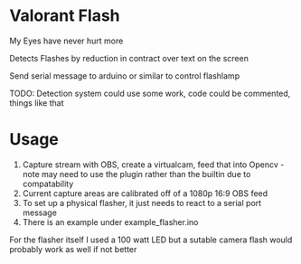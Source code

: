 # Valorant Flash
My Eyes have never hurt more

Detects Flashes by reduction in contract over text on the screen

Send serial message to arduino or similar to control flashlamp

TODO:
Detection system could use some work, code could be commented, things like that

# Usage
1. Capture stream with OBS, create a virtualcam, feed that into Opencv - note may need to use the plugin rather than the builtin due to compatability
2. Current capture areas are calibrated off of a 1080p 16:9 OBS feed
3. To set up a physical flasher, it just needs to react to a serial port message
4. There is an example under example_flasher.ino

For the flasher itself I used a 100 watt LED but a sutable camera flash would probably work as well if not better
